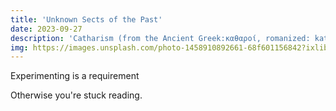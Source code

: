 ```yaml
---
title: 'Unknown Sects of the Past'
date: 2023-09-27
description: 'Catharism (from the Ancient Greek:καθαροί, romanized: katharoi, "the pure ones" -καθαροί.) was a Christian dualist or Gnostic movement between the 12th and 14th centuries which thrived in Southern Europe, particularly in northern Italy and southern France.'
img: https://images.unsplash.com/photo-1458910892661-68f601156842?ixlib=rb-4.0.3&ixid=M3wxMjA3fDB8MHxzZWFyY2h8MTR8fFRvdWxvdXNlJTIwQ2h1cmNofGVufDB8fDB8fHww&auto=format&fit=crop&w=500&q=60
---
```


Experimenting is a requirement
<!--more-->
Otherwise you're stuck reading.
